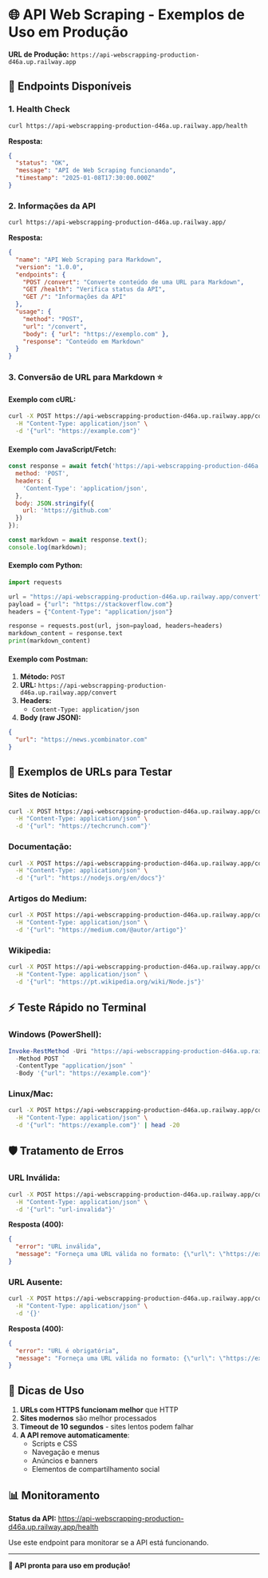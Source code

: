 # 🌐 API Web Scraping - Exemplos de Uso em Produção

**URL de Produção:** `https://api-webscrapping-production-d46a.up.railway.app`

## 🚀 Endpoints Disponíveis

### 1. **Health Check**
```bash
curl https://api-webscrapping-production-d46a.up.railway.app/health
```

**Resposta:**
```json
{
  "status": "OK",
  "message": "API de Web Scraping funcionando",
  "timestamp": "2025-01-08T17:30:00.000Z"
}
```

### 2. **Informações da API**
```bash
curl https://api-webscrapping-production-d46a.up.railway.app/
```

**Resposta:**
```json
{
  "name": "API Web Scraping para Markdown",
  "version": "1.0.0",
  "endpoints": {
    "POST /convert": "Converte conteúdo de uma URL para Markdown",
    "GET /health": "Verifica status da API",
    "GET /": "Informações da API"
  },
  "usage": {
    "method": "POST",
    "url": "/convert",
    "body": { "url": "https://exemplo.com" },
    "response": "Conteúdo em Markdown"
  }
}
```

### 3. **Conversão de URL para Markdown** ⭐

#### Exemplo com cURL:
```bash
curl -X POST https://api-webscrapping-production-d46a.up.railway.app/convert \
  -H "Content-Type: application/json" \
  -d '{"url": "https://example.com"}'
```

#### Exemplo com JavaScript/Fetch:
```javascript
const response = await fetch('https://api-webscrapping-production-d46a.up.railway.app/convert', {
  method: 'POST',
  headers: {
    'Content-Type': 'application/json',
  },
  body: JSON.stringify({
    url: 'https://github.com'
  })
});

const markdown = await response.text();
console.log(markdown);
```

#### Exemplo com Python:
```python
import requests

url = "https://api-webscrapping-production-d46a.up.railway.app/convert"
payload = {"url": "https://stackoverflow.com"}
headers = {"Content-Type": "application/json"}

response = requests.post(url, json=payload, headers=headers)
markdown_content = response.text
print(markdown_content)
```

#### Exemplo com Postman:
1. **Método:** `POST`
2. **URL:** `https://api-webscrapping-production-d46a.up.railway.app/convert`
3. **Headers:** 
   - `Content-Type: application/json`
4. **Body (raw JSON):**
```json
{
  "url": "https://news.ycombinator.com"
}
```

## 📝 Exemplos de URLs para Testar

### Sites de Notícias:
```bash
curl -X POST https://api-webscrapping-production-d46a.up.railway.app/convert \
  -H "Content-Type: application/json" \
  -d '{"url": "https://techcrunch.com"}'
```

### Documentação:
```bash
curl -X POST https://api-webscrapping-production-d46a.up.railway.app/convert \
  -H "Content-Type: application/json" \
  -d '{"url": "https://nodejs.org/en/docs"}'
```

### Artigos do Medium:
```bash
curl -X POST https://api-webscrapping-production-d46a.up.railway.app/convert \
  -H "Content-Type: application/json" \
  -d '{"url": "https://medium.com/@autor/artigo"}'
```

### Wikipedia:
```bash
curl -X POST https://api-webscrapping-production-d46a.up.railway.app/convert \
  -H "Content-Type: application/json" \
  -d '{"url": "https://pt.wikipedia.org/wiki/Node.js"}'
```

## ⚡ Teste Rápido no Terminal

### Windows (PowerShell):
```powershell
Invoke-RestMethod -Uri "https://api-webscrapping-production-d46a.up.railway.app/convert" `
  -Method POST `
  -ContentType "application/json" `
  -Body '{"url": "https://example.com"}'
```

### Linux/Mac:
```bash
curl -X POST https://api-webscrapping-production-d46a.up.railway.app/convert \
  -H "Content-Type: application/json" \
  -d '{"url": "https://example.com"}' | head -20
```

## 🛡️ Tratamento de Erros

### URL Inválida:
```bash
curl -X POST https://api-webscrapping-production-d46a.up.railway.app/convert \
  -H "Content-Type: application/json" \
  -d '{"url": "url-invalida"}'
```

**Resposta (400):**
```json
{
  "error": "URL inválida",
  "message": "Forneça uma URL válida no formato: {\"url\": \"https://exemplo.com\"}"
}
```

### URL Ausente:
```bash
curl -X POST https://api-webscrapping-production-d46a.up.railway.app/convert \
  -H "Content-Type: application/json" \
  -d '{}'
```

**Resposta (400):**
```json
{
  "error": "URL é obrigatória",
  "message": "Forneça uma URL válida no formato: {\"url\": \"https://exemplo.com\"}"
}
```

## 🎯 Dicas de Uso

1. **URLs com HTTPS funcionam melhor** que HTTP
2. **Sites modernos** são melhor processados
3. **Timeout de 10 segundos** - sites lentos podem falhar
4. **A API remove automaticamente**:
   - Scripts e CSS
   - Navegação e menus
   - Anúncios e banners
   - Elementos de compartilhamento social

## 📊 Monitoramento

**Status da API:** https://api-webscrapping-production-d46a.up.railway.app/health

Use este endpoint para monitorar se a API está funcionando.

---

**🚀 API pronta para uso em produção!** 